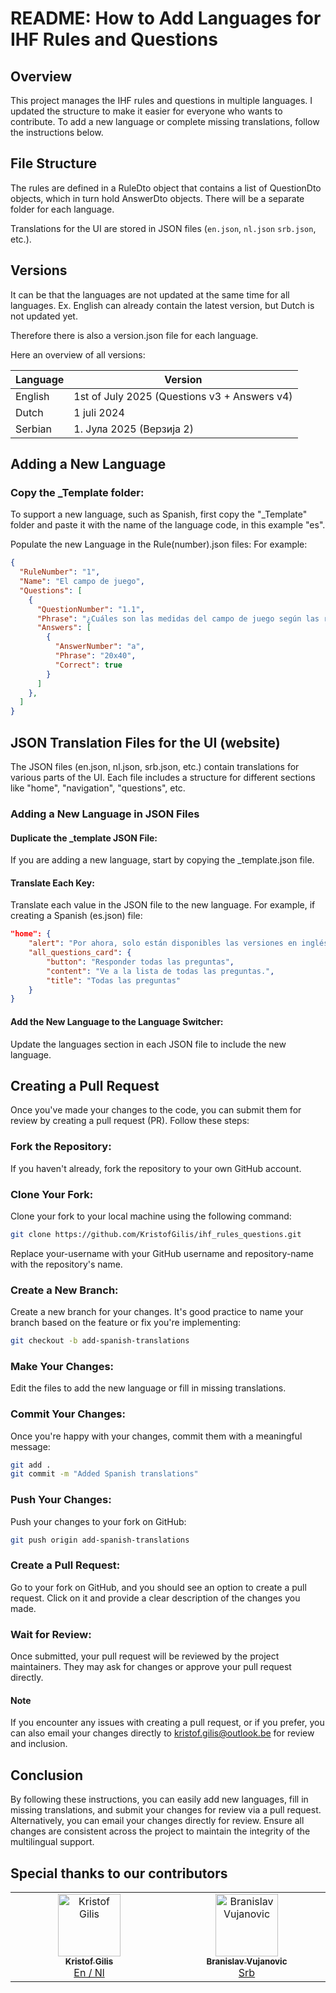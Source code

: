 # README: How to Add Languages for IHF Rules and Questions

## Overview

This project manages the IHF rules and questions in multiple languages. I updated the structure to make it easier for everyone who wants to contribute. To add a new language or complete missing translations, follow the instructions below.

## File Structure

The rules are defined in a RuleDto object that contains a list of QuestionDto objects, which in turn hold AnswerDto objects. There will be a separate folder for each language.

Translations for the UI are stored in JSON files (`en.json`, `nl.json` `srb.json`, etc.).


## Versions

It can be that the languages are not updated at the same time for all languages. Ex. English can already contain the latest version, but Dutch is not updated yet.

Therefore there is also a version.json file for each language.

Here an overview of all versions:

| Language    | Version |
| -------- | ------- |
| English  | 1st of July 2025 (Questions v3 + Answers v4)     |
| Dutch | 1 juli 2024     |
| Serbian    | 1. Јула 2025 (Верзија 2)    |


## Adding a New Language

### Copy the _Template folder:

To support a new language, such as Spanish, first copy the "_Template" folder and paste it with the name of the language code, in this example "es".

Populate the new Language in the Rule(number).json files:
For example:

```json
{
  "RuleNumber": "1",
  "Name": "El campo de juego",
  "Questions": [
    {
      "QuestionNumber": "1.1",
      "Phrase": "¿Cuáles son las medidas del campo de juego según las reglas?",
      "Answers": [
        {
          "AnswerNumber": "a",
          "Phrase": "20x40",
          "Correct": true
        }
      ]
    },
  ]
}
```

## JSON Translation Files for the UI (website)

The JSON files (en.json, nl.json, srb.json, etc.) contain translations for various parts of the UI. Each file includes a structure for different sections like "home", "navigation", "questions", etc.

### Adding a New Language in JSON Files

#### Duplicate the _template JSON File:

If you are adding a new language, start by copying the _template.json file.

#### Translate Each Key:

Translate each value in the JSON file to the new language. For example, if creating a Spanish (es.json) file:

```json
"home": {
    "alert": "Por ahora, solo están disponibles las versiones en inglés y holandés. Tan pronto como estén disponibles las versiones en otros idiomas (francés, alemán, esloveno,...), se publicarán.",
    "all_questions_card": {
        "button": "Responder todas las preguntas",
        "content": "Ve a la lista de todas las preguntas.",
        "title": "Todas las preguntas"
    }
}
```

#### Add the New Language to the Language Switcher:

Update the languages section in each JSON file to include the new language.

## Creating a Pull Request

Once you've made your changes to the code, you can submit them for review by creating a pull request (PR). Follow these steps:

### Fork the Repository:

If you haven't already, fork the repository to your own GitHub account.

### Clone Your Fork:

Clone your fork to your local machine using the following command:

```bash
git clone https://github.com/KristofGilis/ihf_rules_questions.git
```

Replace your-username with your GitHub username and repository-name with the repository's name.

### Create a New Branch:

Create a new branch for your changes. It's good practice to name your branch based on the feature or fix you're implementing:

```bash
git checkout -b add-spanish-translations
```

### Make Your Changes:

Edit the files to add the new language or fill in missing translations.

### Commit Your Changes:

Once you're happy with your changes, commit them with a meaningful message:

```bash
git add .
git commit -m "Added Spanish translations"
```

### Push Your Changes:

Push your changes to your fork on GitHub:

```bash
git push origin add-spanish-translations
```

### Create a Pull Request:

Go to your fork on GitHub, and you should see an option to create a pull request. Click on it and provide a clear description of the changes you made.

### Wait for Review:

Once submitted, your pull request will be reviewed by the project maintainers. They may ask for changes or approve your pull request directly.

#### Note

If you encounter any issues with creating a pull request, or if you prefer, you can also email your changes directly to kristof.gilis@outlook.be for review and inclusion.

## Conclusion

By following these instructions, you can easily add new languages, fill in missing translations, and submit your changes for review via a pull request. Alternatively, you can email your changes directly for review. Ensure all changes are consistent across the project to maintain the integrity of the multilingual support.

## Special thanks to our contributors

<table>
  <tbody>
    <tr>
    <td align="center" valign="top" width="14.28%"><a href="https://github.com/KristofGilis"><img src="https://avatars.githubusercontent.com/u/2454275?v=4?s=100" width="100px;" alt="Kristof Gilis"/><br /><sub><b>Kristof Gilis</b></sub></a><br /><a href="https://github.com/KristofGilis/ihf_rules_questions/commits?author=KristofGilis" title="Code"> En / Nl</a></td>
      <td align="center" valign="top" width="14.28%"><a href="https://github.com/branislavrt4316"><img src="https://avatars.githubusercontent.com/u/55112798?v=4?s=100" width="100px;" alt="Branislav Vujanovic"/><br /><sub><b>Branislav Vujanovic</b></sub></a><br /><a href="https://github.com/KristofGilis/ihf_rules_questions/commits?author=branislavrt4316" title="Code">Srb</a></td>
    </tr>
  </tbody>
</table>
